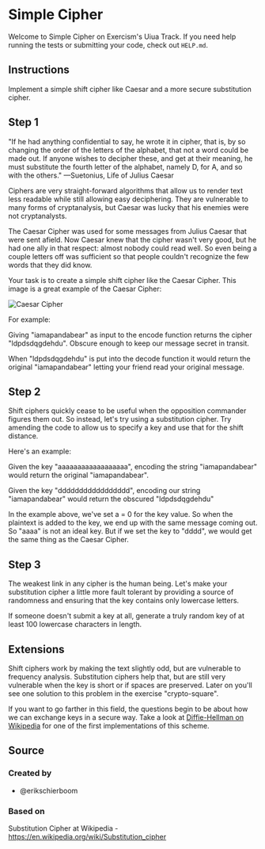 # Simple Cipher

Welcome to Simple Cipher on Exercism's Uiua Track.
If you need help running the tests or submitting your code, check out `HELP.md`.

## Instructions

Implement a simple shift cipher like Caesar and a more secure substitution cipher.

## Step 1

"If he had anything confidential to say, he wrote it in cipher, that is, by so changing the order of the letters of the alphabet, that not a word could be made out.
If anyone wishes to decipher these, and get at their meaning, he must substitute the fourth letter of the alphabet, namely D, for A, and so with the others."
—Suetonius, Life of Julius Caesar

Ciphers are very straight-forward algorithms that allow us to render text less readable while still allowing easy deciphering.
They are vulnerable to many forms of cryptanalysis, but Caesar was lucky that his enemies were not cryptanalysts.

The Caesar Cipher was used for some messages from Julius Caesar that were sent afield.
Now Caesar knew that the cipher wasn't very good, but he had one ally in that respect: almost nobody could read well.
So even being a couple letters off was sufficient so that people couldn't recognize the few words that they did know.

Your task is to create a simple shift cipher like the Caesar Cipher.
This image is a great example of the Caesar Cipher:

![Caesar Cipher][img-caesar-cipher]

For example:

Giving "iamapandabear" as input to the encode function returns the cipher "ldpdsdqgdehdu".
Obscure enough to keep our message secret in transit.

When "ldpdsdqgdehdu" is put into the decode function it would return the original "iamapandabear" letting your friend read your original message.

## Step 2

Shift ciphers quickly cease to be useful when the opposition commander figures them out.
So instead, let's try using a substitution cipher.
Try amending the code to allow us to specify a key and use that for the shift distance.

Here's an example:

Given the key "aaaaaaaaaaaaaaaaaa", encoding the string "iamapandabear"
would return the original "iamapandabear".

Given the key "ddddddddddddddddd", encoding our string "iamapandabear"
would return the obscured "ldpdsdqgdehdu"

In the example above, we've set a = 0 for the key value.
So when the plaintext is added to the key, we end up with the same message coming out.
So "aaaa" is not an ideal key.
But if we set the key to "dddd", we would get the same thing as the Caesar Cipher.

## Step 3

The weakest link in any cipher is the human being.
Let's make your substitution cipher a little more fault tolerant by providing a source of randomness and ensuring that the key contains only lowercase letters.

If someone doesn't submit a key at all, generate a truly random key of at least 100 lowercase characters in length.

## Extensions

Shift ciphers work by making the text slightly odd, but are vulnerable to frequency analysis.
Substitution ciphers help that, but are still very vulnerable when the key is short or if spaces are preserved.
Later on you'll see one solution to this problem in the exercise "crypto-square".

If you want to go farther in this field, the questions begin to be about how we can exchange keys in a secure way.
Take a look at [Diffie-Hellman on Wikipedia][dh] for one of the first implementations of this scheme.

[img-caesar-cipher]: https://upload.wikimedia.org/wikipedia/commons/thumb/4/4a/Caesar_cipher_left_shift_of_3.svg/320px-Caesar_cipher_left_shift_of_3.svg.png
[dh]: https://en.wikipedia.org/wiki/Diffie%E2%80%93Hellman_key_exchange

## Source

### Created by

- @erikschierboom

### Based on

Substitution Cipher at Wikipedia - https://en.wikipedia.org/wiki/Substitution_cipher